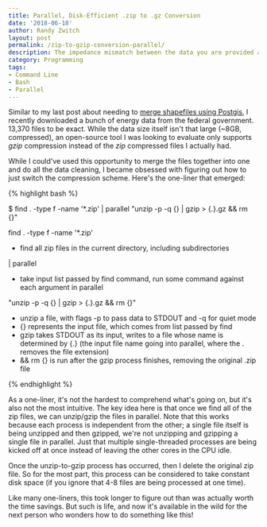 ```yaml
---
title: Parallel, Disk-Efficient .zip to .gz Conversion
date: '2018-06-18'
author: Randy Zwitch
layout: post
permalink: /zip-to-gzip-conversion-parallel/
description: The impedance mismatch between the data you are provided and the format you need occurs almost 100% when downloading government data. Here's how to efficiently switch from .zip to .gz compression.
category: Programming
tags:
- Command Line
- Bash
- Parallel
---
```


Similar to my last post about needing to [merge shapefiles using Postgis](https://randyzwitch.com/bulk-loading-postgis/), I recently downloaded a bunch of energy data from the federal government. 13,370 files to be exact. While the data size itself isn't that large (~8GB, compressed), an open-source tool I was looking to evaluate only supports _gzip_ compression instead of the _zip_ compressed files I actually had.

While I could've used this opportunity to merge the files together into one and do all the data cleaning, I became obsessed with figuring out how to just switch the compression scheme. Here's the one-liner that emerged:

{% highlight bash %}

$ find . -type f -name '*.zip' | parallel "unzip -p -q {} | gzip > {.}.gz && rm {}"

find . -type f -name '*.zip'
  - find all zip files in the current directory, including subdirectories

| parallel
  - take input list passed by find command, run some command against each argument in parallel

"unzip -p -q {} | gzip > {.}.gz && rm {}"
  - unzip a file, with flags -p to pass data to STDOUT and -q for quiet mode
  - {} represents the input file, which comes from list passed by find
  - gzip takes STDOUT as its input, writes to a file whose name is determined by {.}
    (the input file name going into parallel, where the . removes the file extension)
  - && rm {} is run after the gzip process finishes, removing the original .zip file

{% endhighlight %}

As a one-liner, it's not the hardest to comprehend what's going on, but it's also not the most intuitive. The key idea here is that once we find all of the zip files, we can unzip/gzip the files in parallel. Note that this works because each process is independent from the other; a single file itself is being unzipped and then gzipped, we're not unzipping and gzipping a single file in parallel. Just that multiple single-threaded processes are being kicked off at once instead of leaving the other cores in the CPU idle.

Once the unzip-to-gzip process has occurred, then I delete the original zip file. So for the most part, this process can be considered to take constant disk space (if you ignore that 4-8 files are being processed at one time).

Like many one-liners, this took longer to figure out than was actually worth the time savings. But such is life, and now it's available in the wild for the next person who wonders how to do something like this!
